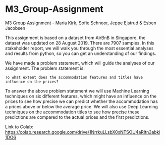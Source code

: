 # M3_Group-Assignment
M3 Group Assignment - Maria Kirk, Sofie Schnoor, Jeppe Ejstrud &amp; Esben Jacobsen

This assignment is based on a dataset from AirBnB in Singapore, the dataset was updated on 28 August 2019. There are 7907 samples. In this stakeholder report, we will walk you through the most essential analyses and results from python, so you can get an understanding of our findings.
 
We have made a problem statement, which will guide the analyses of our assignment. The problem statement is:
 
    To what extent does the accommodation features and titles have influence on the prices?
 
To answer the above problem statement we will use Machine Learning techniques on six different features, which might have an influence on the prices to see how precise we can predict whether the accommodation has a prices above or below the average price. We will also use Deep Learning techniques on the accommodation titles to see how precise these predictions are compared to the actual prices and the first predictions. 



Link to Colab: https://colab.research.google.com/drive/1NrrkuLLsbX0xNTSOU4aRItn3abki1DO6 
